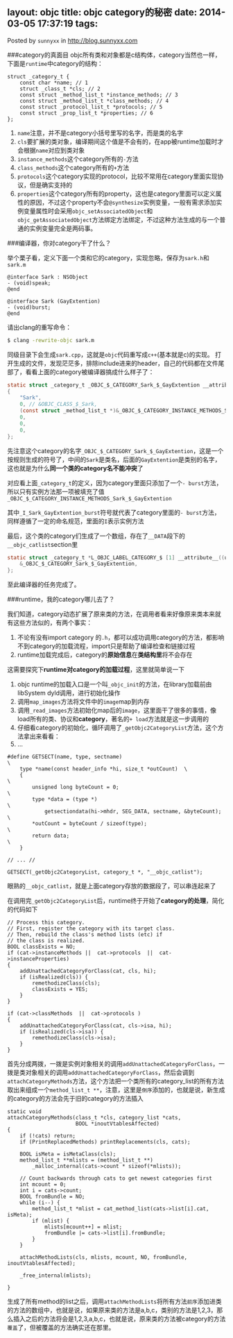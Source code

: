 layout: objc
title: objc category的秘密
date: 2014-03-05 17:37:19
tags:
---

Posted by `sunnyxx` in http://blog.sunnyxx.com

###category的真面目
objc所有类和对象都是c结构体，category当然也一样，下面是`runtime`中category的结构：
``` objc
struct _category_t {
	const char *name; // 1
	struct _class_t *cls; // 2
	const struct _method_list_t *instance_methods; // 3
	const struct _method_list_t *class_methods; // 4
	const struct _protocol_list_t *protocols; // 5
	const struct _prop_list_t *properties; // 6
};
```
<!--more--> 
 1. `name`注意，并不是category小括号里写的名字，而是类的名字
 2. `cls`要扩展的类对象，编译期间这个值是不会有的，在app被runtime加载时才会根据`name`对应到类对象
 3. `instance_methods`这个category所有的`-`方法
 4. `class_methods`这个category所有的`+`方法
 5. `protocols`这个category实现的protocol，比较不常用在category里面实现协议，但是确实支持的
 6. `properties`这个category所有的property，这也是category里面可以定义属性的原因，不过这个property不会`@synthesize`实例变量，一般有需求添加实例变量属性时会采用`objc_setAssociatedObject`和`objc_getAssociatedObject`方法绑定方法绑定，不过这种方法生成的与一个普通的实例变量完全是两码事。

###编译器，你对category干了什么？

举个栗子看，定义下面一个类和它的category，实现忽略，保存为`sark.h`和`sark.m`
``` objc
@interface Sark : NSObject
- (void)speak;
@end

@interface Sark (GayExtention)
- (void)burst;
@end
```
请出clang的重写命令：
``` bash
$ clang -rewrite-objc sark.m
```
同级目录下会生成`sark.cpp`，这就是`objc`代码重写成`c++`(基本就是c)的实现。
打开生成的文件，发现茫茫多，排除include进来的header，自己的代码都在文件尾部了，看看上面的category被编译器搞成什么样子了：
``` c
static struct _category_t _OBJC_$_CATEGORY_Sark_$_GayExtention __attribute__ ((used, section ("__DATA,__objc_const"))) = 
{
	"Sark",
	0, // &OBJC_CLASS_$_Sark,
	(const struct _method_list_t *)&_OBJC_$_CATEGORY_INSTANCE_METHODS_Sark_$_GayExtention,
	0,
	0,
	0,
};
```
先注意这个category的名字`_OBJC_$_CATEGORY_Sark_$_GayExtention`，这是一个按规则生成的符号了，中间的`Sark`是类名，后面的`GayExtention`是类别的名字，这也就是为什么**同一个类的category名不能冲突**了  

对应看上面`_category_t`的定义，因为category里面只添加了一个`- burst`方法，所以只有实例方法那一项被填充了值`_OBJC_$_CATEGORY_INSTANCE_METHODS_Sark_$_GayExtention`

其中`_I_Sark_GayExtention_burst`符号就代表了category里面的`- burst`方法，同样遵循了一定的命名规范，里面的`I`表示实例方法

最后，这个类的category们生成了一个数组，存在了`__DATA`段下的`__objc_catlist`section里
``` c
static struct _category_t *L_OBJC_LABEL_CATEGORY_$ [1] __attribute__((used, section ("__DATA, __objc_catlist,regular,no_dead_strip")))= {
	&_OBJC_$_CATEGORY_Sark_$_GayExtention,
};
```
至此编译器的任务完成了。

###runtime，我的category哪儿去了？

我们知道，category动态扩展了原来类的方法，在调用者看来好像原来类本来就有这些方法似的，有两个事实：

 1. 不论有没有import category 的`.h`，都可以成功调用category的方法，都影响不到category的加载流程，import只是帮助了编译检查和链接过程
 2. runtime加载完成后，category的**原始信息**在**类结构里**将不会存在


这需要探究下**runtime对category的加载过程**，这里就简单说一下

 1. objc runtime的加载入口是一个叫`_objc_init`的方法，在library加载前由libSystem dyld调用，进行初始化操作
 2. 调用`map_images`方法将文件中的`image`map到内存
 3. 调用`_read_images`方法初始化map后的`image`，这里面干了很多的事情，像load所有的类、协议和**category**，著名的`+ load`方法就是这一步调用的
 4. 仔细看category的初始化，循环调用了`_getObjc2CategoryList`方法，这个方法拿出来看看：
 5. ... 


``` objc
#define GETSECT(name, type, sectname)                                   \
    type *name(const header_info *hi, size_t *outCount)  \
    {                                                                   \
        unsigned long byteCount = 0;                                    \
        type *data = (type *)                                           \
            getsectiondata(hi->mhdr, SEG_DATA, sectname, &byteCount);   \
        *outCount = byteCount / sizeof(type);                           \
        return data;                                                    \
    }
    
// ... //

GETSECT(_getObjc2CategoryList, category_t *, "__objc_catlist");
```
眼熟的`__objc_catlist`，就是上面category存放的数据段了，可以串连起来了

在调用完`_getObjc2CategoryList`后，runtime终于开始了**category的处理**，简化的代码如下
``` objc
// Process this category. 
// First, register the category with its target class. 
// Then, rebuild the class's method lists (etc) if 
// the class is realized. 
BOOL classExists = NO;
if (cat->instanceMethods ||  cat->protocols  ||  cat->instanceProperties) 
{
    addUnattachedCategoryForClass(cat, cls, hi);
    if (isRealized(cls)) {
        remethodizeClass(cls);
        classExists = YES;
    }
}

if (cat->classMethods  ||  cat->protocols ) 
{
    addUnattachedCategoryForClass(cat, cls->isa, hi);
    if (isRealized(cls->isa)) {
        remethodizeClass(cls->isa);
    }
}
```
首先分成两拨，一拨是实例对象相关的调用`addUnattachedCategoryForClass`，一拨是类对象相关的调用`addUnattachedCategoryForClass`，然后会调到`attachCategoryMethods`方法，这个方法把一个类所有的category_list的所有方法取出来组成一个`method_list_t **`，注意，这里是`倒序`添加的，也就是说，新生成的category的方法会先于旧的category的方法插入
```
static void 
attachCategoryMethods(class_t *cls, category_list *cats, 
                      BOOL *inoutVtablesAffected)
{
    if (!cats) return;
    if (PrintReplacedMethods) printReplacements(cls, cats);

    BOOL isMeta = isMetaClass(cls);
    method_list_t **mlists = (method_list_t **)
        _malloc_internal(cats->count * sizeof(*mlists));

    // Count backwards through cats to get newest categories first
    int mcount = 0;
    int i = cats->count;
    BOOL fromBundle = NO;
    while (i--) {
        method_list_t *mlist = cat_method_list(cats->list[i].cat, isMeta);
        if (mlist) {
            mlists[mcount++] = mlist;
            fromBundle |= cats->list[i].fromBundle;
        }
    }

    attachMethodLists(cls, mlists, mcount, NO, fromBundle, inoutVtablesAffected);

    _free_internal(mlists);

}
```
生成了所有method的list之后，调用`attachMethodLists`将所有方法`前序`添加进类的方法的数组中，也就是说，如果原来类的方法是a,b,c，类别的方法是1,2,3，那么插入之后的方法将会是1,2,3,a,b,c，也就是说，原来类的方法被category的方法`覆盖`了，但被覆盖的方法确实还在那里。